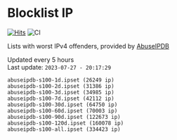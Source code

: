 # Blocklist IP

[![Hits](https://hits.seeyoufarm.com/api/count/incr/badge.svg?url=https%3A%2F%2Fgithub.com%2Fborestad%2Fblocklist-ip%2F&count_bg=%2379C83D&title_bg=%23555555&icon=&icon_color=%23E7E7E7&title=hits&edge_flat=false)](https://hits.seeyoufarm.com)  ![CI](https://img.shields.io/github/workflow/status/borestad/blocklist-ip/CI?style=flat-square)

Lists with worst IPv4 offenders, provided by [AbuseIPDB](https://www.abuseipdb.com/)

<!-- FOOTER-PLACEHOLDER -->
Updated every 5 hours<br>
Last update: `2023-07-27 - 20:17:29`
```
abuseipdb-s100-1d.ipset (26249 ip)
abuseipdb-s100-2d.ipset (31386 ip)
abuseipdb-s100-3d.ipset (34985 ip)
abuseipdb-s100-7d.ipset (42112 ip)
abuseipdb-s100-30d.ipset (64750 ip)
abuseipdb-s100-60d.ipset (70003 ip)
abuseipdb-s100-90d.ipset (122673 ip)
abuseipdb-s100-120d.ipset (160078 ip)
abuseipdb-s100-all.ipset (334423 ip)
```
